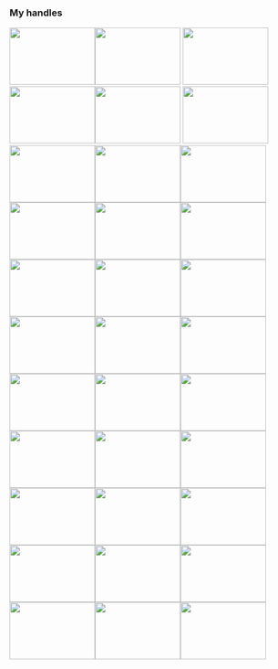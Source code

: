 ### My handles
<a href="https://lightoj.com/user/kungfu-programmer" target="_blank"><img src = "https://2.bp.blogspot.com/-tmw2R01xtZE/Wng55qE7T7I/AAAAAAAABQE/m2YXZvFnEdcmb2wW0ePDj2zX-eDLmqyCQCPcBGAYYCw/s1600/lightoj.png" alt = " " width = "150"  height = "100"></a><a href = "https://codeforces.com/profile/KungFu_Programmer"><img src ="https://sun9-53.userapi.com/c840220/v840220027/359b8/DsoLTP6QC_0.jpg"   alt ="" width =" 150" height ="100"></a>
<a href ="https://www.codechef.com/users/kngfuprogramer"><img src ="https://cdn.codechef.com/images/cc-logo-sd.svg"   alt ="" width ="150" height ="100"></a><a href ="https://stackoverflow.com/users/17637695/kungfu-programmer"><img src ="https://miro.medium.com/max/1200/0*UEtwA2ask7vQYW06.png"  alt =" " width ="150" height ="100 "></a><a href ="https://www.linkedin.com/in/kungfu-programmer-711071228//"><img src ="https://www.technipages.com/wp-content/uploads/2020/09/LinkedIn-Does-Not-Load-Images-fix.jpg"   alt ="" width ="150" height ="100 "></a>
<a href = "https://www.codingame.com/profile/78f63b8678b7f54b65fe7765a1a074823106464"><img src ="https://i2.wp.com/blog.zenika.com/wp-content/uploads/2015/04/Vignette_codin-1.jpg?fit=702%2C274&ssl=1"   alt ="" width =" 150" height ="100 "></a><a href ="https://www.hackerearth.com/@KungFu_Programmer"><img src ="https://www.hackerearth.com/blog/wp-content/uploads/2021/12/logo-christmas.svg" alt ="" width ="150" height ="100"></a><a href = "https://www.topcoder.com/members/kungfuprogramer"><img src ="https://www.topcoder.com/wp-content/uploads/2016/01/topcoder-logo.png"   alt ="" width ="150 " height ="100 "></a><a href = "https://www.quora.com/profile/KungFu-Programmer"><img src ="https://www.aadme.co/wp-content/uploads/2021/05/main-qimg-dc1b777005095235798e5dbdb6b710dd.png"   alt ="" width =" 150" height ="100 "></a><a href = "https://atcoder.jp/users/KungFuProgrammer"><img src ="https://repository-images.githubusercontent.com/342857348/04ba8003-26fd-4cb9-8bc1-3cd43d786f03"   alt ="" width =" 150" height ="100 "></a><a href = "https://leetcode.com/KungFu_Programmer/"><img src ="https://assets.leetcode.com/static_assets/public/webpack_bundles/images/logo-dark.e99485d9b.svg"   alt ="" width =" 150" height ="100 "></a><b><a href = "https://www.hackerrank.com/kungfuprogrammer"><img src ="https://camo.githubusercontent.com/49e713e1463692beaff7b552eb60511454485659f6131286eeab9db84e91840a/68747470733a2f2f69302e77702e636f6d2f6772616473696e67616d65732e636f6d2f77702d636f6e74656e742f75706c6f6164732f323031362f30352f3835363737315f3636383232343035333139373834315f313934333639393030395f6f2e706e67"   alt ="" width =" 150" height ="100"></a><a href = "https://medium.com/@KungFu_Programmer"><img src ="https://miro.medium.com/max/2000/1*UmDqXumMVKQzMTG9Sc-scA.png"   alt ="" width =" 150" height ="100"></a><a href = "https://www.codewars.com/users/KungFu_Programmer"><img src ="https://i.pinimg.com/originals/3a/9d/c3/3a9dc37f10e6f213e2af5d49efee5774.png"   alt ="" width =" 150" height ="100"></a><a href = "https://a2oj.com/profile?Username=KungFu_Programmer"><img src ="https://a2oj.com/logo.png"   alt ="" width =" 150" height ="100"></a><a href = "https://cses.fi/user/90137"><img src ="https://cses.fi/logo.png?1"   alt ="" width =" 150" height ="100"></a><a href = "https://exercism.org/profiles/KungFuProgrammer"><img src ="https://angelika.me/elixir-conf-eu-2021/assets/exercism-logo-with-word.svg"   alt ="" width =" 150" height ="100"></a><a href = "https://www.coderbyte.com/profile/KungFuProgrammer"><img src ="https://images.g2crowd.com/uploads/product/image/large_detail/large_detail_de0840ae3396b61382ab711b086b7ba2/coderbyte-for-employers.png"   alt ="" width =" 150" height ="100"></a><a href = "https://projecteuler.net/profile/KungFu_Programmer.png"><img src ="https://raw.githubusercontent.com/verloka/Project-Euler/master/march/logo.jpg"   alt ="" width =" 150" height ="100"></a><a href = "https://acm.timus.ru/author.aspx?id=331195"><img src ="https://acm.timus.ru/images/usu-summer.jpg"   alt ="" width =" 150" height ="100"></a><a href = "https://www.beecrowd.com.br/judge/en/profile/608563"><img src ="https://encrypted-tbn0.gstatic.com/images?q=tbn:ANd9GcQaMet-FtWAGfxoaz5K10E9Kul16VSyfNsZdUEqmJG7PHBk4zrGuD-mE7HFVsuWXpvGNEg&usqp=CAU"   alt ="" width =" 150" height ="100"></a><a href = "https://app.codesignal.com/profile/kungfuprogramer"><img src ="https://app.codesignal.com/img/logos/logo_blue.svg"   alt ="" width =" 150" height ="100"></a><a href = "https://csacademy.com/user/KungFu_Programmer"><img src ="https://media-exp1.licdn.com/dms/image/C4E0BAQFVbwrFOlT0iQ/company-logo_200_200/0/1519865939489?e=1646870400&v=beta&t=W3P4QXG4HLVfiQu5lveDjIaMNLibscJxJsSoO6zS09g"   alt ="" width =" 150" height ="100"></a><a href = "https://www.spoj.com/users/kngfuprogramer/"><img src ="https://static.commonlounge.com/fp/original/TkQwd6an9Elt8Kv7eJ48w9WP4o7VdV1520371936"   alt ="" width =" 150" height ="100"></a><a href = "https://www.khanacademy.org/profile/KungFuProgrammer"><img src ="https://www.asharpeye.com/wp-content/uploads/2010/11/khan-academy-logo-png-5.png"   alt ="" width =" 150" height ="100"></a><a href = "https://data.typeracer.com/pit/profile?user=kungfu_programmer"><img src ="https://www.reviewstream.com/images_items/kJX7YGDl4.jpg"   alt ="" width =" 150" height ="100"></a><a href = "https://open.kattis.com/users/kungfu-programmer"><img src ="https://demo.kattis.com/images/site-logo?v=9f27438a5e546521d9ffd9406835cbd1"   alt ="" width =" 150" height ="100"></a><a href = "https://www.goodreads.com/user/show/143936369-kungfu-programmer"><img src ="https://i0.wp.com/mkengland.com/wp-content/uploads/2020/09/goodreads-logo.png?fit=800%2C600"   alt ="" width =" 150" height ="100"></a><a href = "https://www.codeproject.com/Members/KungFu_Programmer"><img src ="https://codeproject.freetls.fastly.net/App_Themes/CodeProject/Img/logo250x135.gif"   alt ="" width =" 150" height ="100"></a><a href = "https://scratch.mit.edu/users/KungFu_Programmer/"><img src ="https://logodix.com/logo/2015669.png"   alt ="" width =" 150" height ="100"></a><a href = "https://judge.u-aizu.ac.jp/onlinejudge/user.jsp?id=KungFu_Programmer#1"><img src ="https://cdn-ak.f.st-hatena.com/images/fotolife/k/kyosuke0924/20190608/20190608024842.png"   alt ="" width =" 150" height ="100"></a><a href="https://www.eolymp.com/en/users/KungFu_Programmer" target="_blank"><img src = "https://avatars.githubusercontent.com/u/15163108?s=200&v=4" alt = " " width = "150"  height = "100"></a><a href="https://www.youtube.com/channel/UCxCc03TwB8ZmSVaL7D_8GUQ" target="_blank"><img src = "https://www.xda-developers.com/files/2017/08/After-12-Years-Google-Gives-YouTube-a-New-Logo-1900x700_c.png" alt = " " width = "150"  height = "100"></a>

